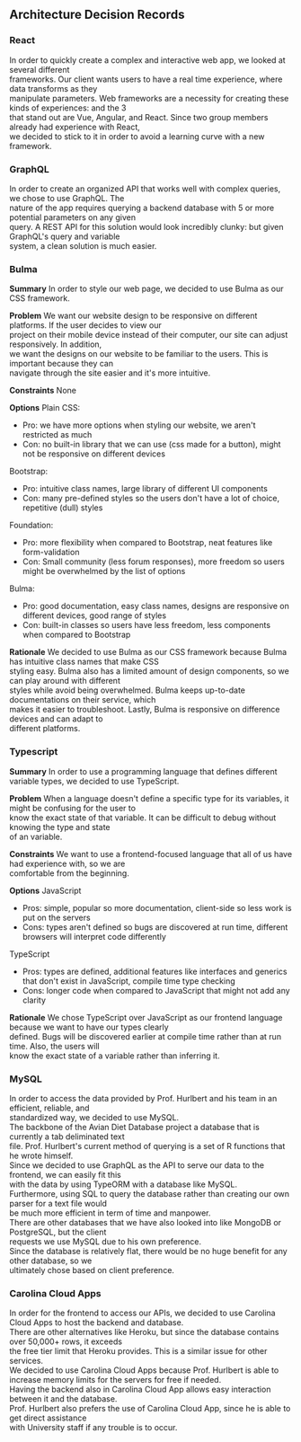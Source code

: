 ## Architecture Decision Records

### React

In order to quickly create a complex and interactive web app, we looked at several different <br/>frameworks.  Our client wants users to have a real time experience, where data transforms as they <br/>manipulate parameters. Web frameworks are a necessity for creating these kinds of experiences: and the 3<br/> that stand out are Vue, Angular, and React. Since two group members already had experience with React,<br/> we decided to stick to it in order to avoid a learning curve with a new framework.

### GraphQL

In order to create an organized API that works well with complex queries, we chose to use GraphQL. The<br/> nature of the app requires querying a backend database with 5 or more potential parameters on any given <br/>query. A REST API for this solution would look incredibly clunky: but given GraphQL's query and variable<br/> system, a clean solution is much easier.

### Bulma

**Summary**
In order to style our web page, we decided to use Bulma as our CSS framework.

**Problem**
We want our website design to be responsive on different platforms. If the user decides to view our <br/>project on their mobile device instead of their computer, our site can adjust responsively. In addition,<br/> we want the designs on our website to be familiar to the users. This is important because they can<br/> navigate through the site easier and it's more intuitive.

**Constraints** 
None

**Options**
Plain CSS:
- Pro: we have more options when styling our website, we aren't restricted as much
- Con: no built-in library that we can use (css made for a button), might not be responsive on different devices

Bootstrap:
- Pro: intuitive class names, large library of different UI components
- Con: many pre-defined styles so the users don't have a lot of choice, repetitive (dull) styles

Foundation:
- Pro: more flexibility when compared to Bootstrap, neat features like form-validation
- Con: Small community (less forum responses), more freedom so users might be overwhelmed by the list of options

Bulma:
- Pro: good documentation, easy class names, designs are responsive on different devices, good range of styles
- Con: built-in classes so users have less freedom, less components when compared to Bootstrap

**Rationale**
We decided to use Bulma as our CSS framework because Bulma has intuitive class names that make CSS <br/>styling easy. Bulma also has a limited amount of design components, so we can play around with different<br/> styles while avoid being overwhelmed. Bulma keeps up-to-date documentations on their service, which <br/>makes it easier to troubleshoot. Lastly, Bulma is responsive on difference devices and can adapt to<br/> different platforms.

### Typescript

**Summary**
In order to use a programming language that defines different variable types, we decided to use TypeScript.

**Problem**
When a language doesn't define a specific type for its variables, it might be confusing for the user to <br/>know the exact state of that variable. It can be difficult to debug without knowing the type and state <br/>of an variable. 

**Constraints**
We want to use a frontend-focused language that all of us have had experience with, so we are <br/>comfortable from the beginning.

**Options**
JavaScript
- Pros: simple, popular so more documentation, client-side so less work is put on the servers
- Cons: types aren't defined so bugs are discovered at run time, different browsers will interpret code differently

TypeScript
- Pros: types are defined, additional features like interfaces and generics that don't exist in JavaScript, compile time type checking
- Cons: longer code when compared to JavaScript that might not add any clarity

**Rationale**
We chose TypeScript over JavaScript as our frontend language because we want to have our types clearly <br/>defined. Bugs will be discovered earlier at compile time rather than at run time. Also, the users will <br/>know the exact state of a variable rather than inferring it. 

### MySQL

In order to access the data provided by Prof. Hurlbert and his team in an efficient, reliable, and <br/>standardized way, we decided to use MySQL.<br/>
The backbone of the Avian Diet Database project a database that is currently  a tab deliminated text <br/>file. Prof. Hurlbert's current method of querying is a set of R functions that he wrote himself.<br/>
Since we decided to use GraphQL as the API to serve our data to the frontend, we can easily fit this<br/> with the data by using TypeORM with a database like MySQL.<br/>
Furthermore, using SQL to query the database rather than creating our own parser for a text file would<br/> be much more efficient in term of time and manpower.<br/>
There are other databases that we have also looked into like MongoDB or PostgreSQL, but the client <br/>requests we use MySQL due to his own preference.<br/>
Since the database is relatively flat, there would be no huge benefit for any other database, so we <br/>ultimately chose based on client preference.

### Carolina Cloud Apps

In order for the frontend to access our APIs, we decided to use Carolina Cloud Apps to host the backend and database.<br/>
There are other alternatives like Heroku, but since the database contains over 50,000+ rows, it exceeds<br/> the free tier limit that Heroku provides. This is a similar issue for other services.<br/>
We decided to use Carolina Cloud Apps because Prof. Hurlbert is able to increase memory limits for the servers for free if needed.<br/>
Having the backend also in Carolina Cloud App allows easy interaction between it and the database.<br/>
Prof. Hurlbert also prefers the use of Carolina Cloud App, since he is able to get direct assistance <br/>with University staff if any trouble is to occur.
